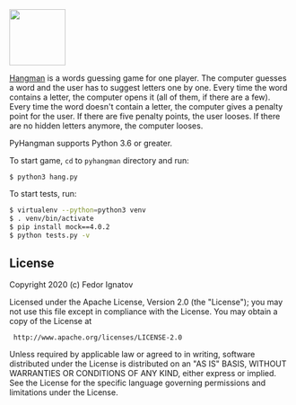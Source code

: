 <img src="https://raw.githubusercontent.com/yegor256/hangman/master/images/logo.png" width="100px"/>

[Hangman](https://en.wikipedia.org/wiki/Hangman_%28game%29) is a words
guessing game for one player. The computer guesses a word and the user
has to suggest letters one by one. Every time the word contains a letter,
the computer opens it (all of them, if there are a few). Every time the
word doesn't contain a letter, the computer gives a penalty point for
the user. If there are five penalty points, the user looses. If there
are no hidden letters anymore, the computer looses.

PyHangman supports Python 3.6 or greater.

To start game, `cd` to `pyhangman` directory and run:

```
$ python3 hang.py
```

To start tests, run:
```bash
$ virtualenv --python=python3 venv
$ . venv/bin/activate
$ pip install mock==4.0.2
$ python tests.py -v
```

## License

Copyright 2020 (c) Fedor Ignatov

Licensed under the Apache License, Version 2.0 (the "License");
you may not use this file except in compliance with the License.
You may obtain a copy of the License at

     http://www.apache.org/licenses/LICENSE-2.0

Unless required by applicable law or agreed to in writing, software
distributed under the License is distributed on an "AS IS" BASIS,
WITHOUT WARRANTIES OR CONDITIONS OF ANY KIND, either express or implied.
See the License for the specific language governing permissions and
limitations under the License.
